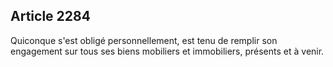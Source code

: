## Article 2284

Quiconque s'est obligé personnellement, est tenu de remplir son engagement sur tous ses biens mobiliers et immobiliers, présents et à venir.

